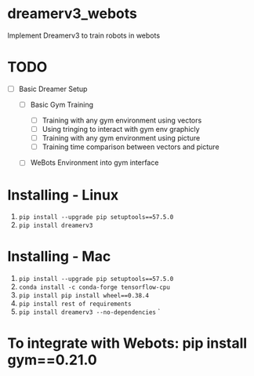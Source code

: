 # dreamerv3_webots
Implement Dreamerv3 to train robots in webots

# TODO
- [ ] Basic Dreamer Setup
    - [ ] Basic Gym Training
        - [ ] Training with any gym environment using vectors
        - [ ] Using tringing to interact with gym env graphicly
        - [ ] Training with any gym environment using picture
        - [ ] Training time comparison between vectors and picture
    - [ ] WeBots Environment into gym interface



# Installing - Linux
1) `pip install --upgrade pip setuptools==57.5.0`
2) `pip install dreamerv3`

# Installing - Mac
1) `pip install --upgrade pip setuptools==57.5.0`
2) `conda install -c conda-forge tensorflow-cpu`
3) `pip install pip install wheel==0.38.4`
4) `pip install rest of requirements`
5) `pip install dreamerv3 --no-dependencies` `

# To integrate with Webots: pip install gym==0.21.0